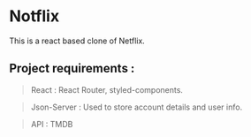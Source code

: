 # Notflix
This is a react based clone of Netflix.

## Project requirements :

> React : React Router, styled-components.

> Json-Server : Used to store account details and user info.

> API : TMDB 